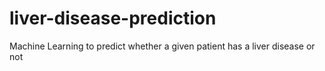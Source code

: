 # liver-disease-prediction
Machine Learning to predict whether a given patient has a liver disease or not
